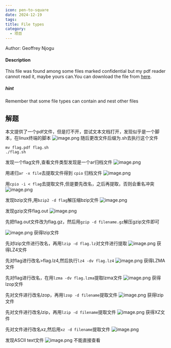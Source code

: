 ```yaml
---
icon: pen-to-square
date: 2024-12-19
tags: 
title: File types
category:
  - 项目
---
```

Author: Geoffrey Njogu
#### Description

This file was found among some files marked confidential but my pdf reader cannot read it, maybe yours can.You can download the file from [here](https://artifacts.picoctf.net/c/82/Flag.pdf).
##### hint
Remember that some file types can contain and nest other files

## 解题
本文提供了一个pdf文件，但是打不开，尝试文本文档打开，发现似乎是一个脚本，在linux终端的脚本
![image.png](https://cdn.jsdelivr.net/gh/fakeppa/blog-img/20241219140541.png)
随后更改文件后缀为.sh去执行这个文件

```
mv flag.pdf flag.sh
./flag.sh
```

发现一个flag文件,查看文件类型发现是一个ar归档文件
![image.png](https://cdn.jsdelivr.net/gh/fakeppa/blog-img/20241219141031.png)

用递归`ar -x file`去提取文件得到 `cpio` 归档文件
![image.png](https://cdn.jsdelivr.net/gh/fakeppa/blog-img/20241219141205.png)

用`cpio -i < flag`去提取文件,但是要先改名，之后再提取，否则会重名冲突
![image.png](https://cdn.jsdelivr.net/gh/fakeppa/blog-img/20241219142028.png)


发现bzip文件,用`bzip2 -d flag`解压缩bzip文件
![image.png](https://cdn.jsdelivr.net/gh/fakeppa/blog-img/20241219142516.png)


发现gzip文件flag.out
![image.png](https://cdn.jsdelivr.net/gh/fakeppa/blog-img/20241219142652.png)

先把flag.out文件改为flag.gz，然后用`gzip -d filename.gz`解压gzip文件即可

![image.png](https://cdn.jsdelivr.net/gh/fakeppa/blog-img/20241219143642.png)
获得lzip文件

先对lzip文件进行改名，再用`lzip -d flag.lz`对文件进行提取
![image.png](https://cdn.jsdelivr.net/gh/fakeppa/blog-img/20241219143938.png)
获得LZ4文件

先对flag进行改名>flag.lz4,然后执行`lz4 -dv flag.lz4`
![image.png](https://cdn.jsdelivr.net/gh/fakeppa/blog-img/20241219144335.png)
获得LZMA文件

先对flag进行改名，在用`lzma -dv flag.lzma`提取lzma文件
![image.png](https://cdn.jsdelivr.net/gh/fakeppa/blog-img/20241219144649.png)
获得lzop文件

先对文件进行改名lzop，再用`lzop -d filename`提取文件
![image.png](https://cdn.jsdelivr.net/gh/fakeppa/blog-img/20241219145137.png)
获得lzip文件

先对文件进行改名lzip，再用`lzip -d filename`提取文件
![image.png](https://cdn.jsdelivr.net/gh/fakeppa/blog-img/20241219145639.png)
获得XZ文件

先对文件进行改名xz,然后用`xz -d filename`提取文件
![image.png](https://cdn.jsdelivr.net/gh/fakeppa/blog-img/20241219145903.png)

发现ASCII text文件
![image.png](https://cdn.jsdelivr.net/gh/fakeppa/blog-img/20241219150104.png)
不能直接查看
